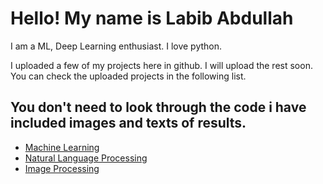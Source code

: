 <h1>Hello! My name is Labib Abdullah</h1>
<p>I am a ML, Deep Learning enthusiast. I love python.</p>
<p>I uploaded a few of my projects here in github. I will upload the rest soon. You can check the uploaded projects in the following list.</p>

<h2>You don't need to look through the code i have included images and texts of results.</h2>

<ul>
	<li><a href="https://github.com/Labib444/AI-Projects/tree/main/Machine%20Learning%20Projects/Titanic%20Competition%20(Kaggle)">Machine Learning</a></li>
	<li><a href="https://github.com/Labib444/AI-Projects/tree/main/NLP%20Projects/">Natural Language Processing</a></li>
	<li><a href="https://github.com/Labib444/AI-Projects/tree/main/Image%20Processing%20Projects">Image Processing</a></li>
</ul>

